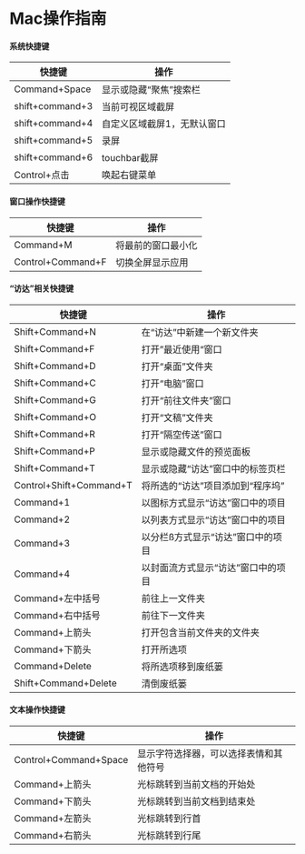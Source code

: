 # Mac操作指南

#### 系统快捷键
|快捷键|操作|
|---|---|
|Command+Space|显示或隐藏“聚焦”搜索栏|
|shift+command+3|当前可视区域截屏|
|shift+command+4|自定义区域截屏1，无默认窗口|
|shift+command+5|录屏|
|shift+command+6|touchbar截屏|
|Control+点击|唤起右键菜单|

#### 窗口操作快捷键
|快捷键|操作|
|---|---|
|Command+M|将最前的窗口最小化|
|Control+Command+F|切换全屏显示应用|

#### “访达”相关快捷键
|快捷键|操作|
|---|---|
|Shift+Command+N|在“访达”中新建一个新文件夹|
|Shift+Command+F|打开”最近使用“窗口|
|Shift+Command+D|打开“桌面”文件夹|
|Shift+Command+C|打开“电脑”窗口|
|Shift+Command+G|打开“前往文件夹”窗口|
|Shift+Command+O|打开“文稿”文件夹|
|Shift+Command+R|打开“隔空传送”窗口|
|Shift+Command+P|显示或隐藏文件的预览面板|
|Shift+Command+T|显示或隐藏“访达”窗口中的标签页栏|
|Control+Shift+Command+T|将所选的“访达”项目添加到“程序坞”|
|Command+1|以图标方式显示“访达”窗口中的项目|
|Command+2|以列表方式显示“访达”窗口中的项目|
|Command+3|以分栏ß方式显示“访达”窗口中的项目|
|Command+4|以封面流方式显示“访达”窗口中的项目|
|Command+左中括号|前往上一文件夹|
|Command+右中括号|前往下一文件夹|
|Command+上箭头|打开包含当前文件夹的文件夹|
|Command+下箭头|打开所选项|
|Command+Delete|将所选项移到废纸篓|
|Shift+Command+Delete|清倒废纸篓|

#### 文本操作快捷键
|快捷键|操作|
|---|---|
|Control+Command+Space|显示字符选择器，可以选择表情和其他符号|
|Command+上箭头|光标跳转到当前文档的开始处|
|Command+下箭头|光标跳转到当前文档到结束处|
|Command+左箭头|光标跳转到行首|
|Command+右箭头|光标跳转到行尾|
